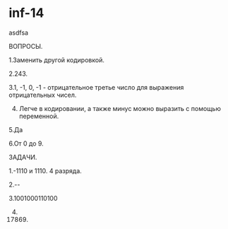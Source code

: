 # inf-14
asdfsa

ВОПРОСЫ.

1.Заменить другой кодировкой.

2.243.

3.1, -1, 0, -1 - отрицательное третье число для выражения отрицательных чисел.

4. Легче в кодировании, а также минус можно выразить с помощью переменной.

5.Да

6.От 0 до 9.

ЗАДАЧИ.

1.-1110 и 1110. 4 разряда.

2.--

3.1001000110100

4. 17869.
